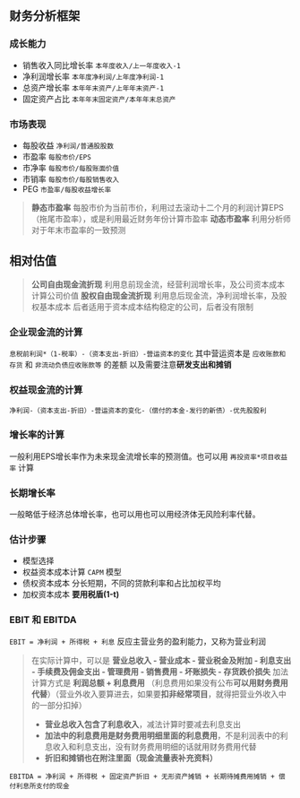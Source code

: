 ## 财务分析框架
### 成长能力
+ 销售收入同比增长率 `本年度收入/上一年度收入-1`
+ 净利润增长率 `本年度净利润/上年度净利润-1`
+ 总资产增长率 `本年年末资产/上年年末资产-1`
+ 固定资产占比 `本年年末固定资产/本年年末总资产`

### 市场表现
+ 每股收益 `净利润/普通股股数`
+ 市盈率 `每股市价/EPS`
+ 市净率 `每股市价/每股账面价值`
+ 市销率 `每股市价/每股销售收入`
+ PEG `市盈率/每股收益增长率`

>**静态市盈率** 每股市价为当前市价，利用过去滚动十二个月的利润计算EPS（拖尾市盈率），或是利用最近财务年份计算市盈率
>**动态市盈率** 利用分析师对于年末市盈率的一致预测

## 相对估值
>**公司自由现金流折现** 利用息前现金流，经营利润增长率，及公司资本成本计算公司价值
>**股权自由现金流折现** 利用息后现金流，净利润增长率，及股权基本成本
>后者适用于资本成本结构稳定的公司，后者没有限制

### 企业现金流的计算
`息税前利润*（1-税率）-（资本支出-折旧）-营运资本的变化`
其中营运资本是 `应收账款和存货` 和 `非流动负债应收账款等` 的差额
以及需要注意**研发支出和摊销**

### 权益现金流的计算
`净利润-（资本支出-折旧）-营运资本的变化-（偿付的本金-发行的新债）-优先股股利`

### 增长率的计算
一般利用EPS增长率作为未来现金流增长率的预测值。也可以用 `再投资率*项目收益率` 计算

### 长期增长率
一般略低于经济总体增长率，也可以用也可以用经济体无风险利率代替。

### 估计步骤
+ 模型选择
+ 权益资本成本计算 `CAPM` 模型
+ 债权资本成本 分长短期，不同的贷款利率和占比加权平均
+ 加权资本成本 **要用税盾(1-t)**

### EBIT 和 EBITDA
`EBIT = 净利润 + 所得税 + 利息` 反应主营业务的盈利能力，又称为营业利润
> 在实际计算中，可以是 **营业总收入 - 营业成本 - 营业税金及附加 - 利息支出 - 手续费及佣金支出 - 管理费用 - 销售费用 - 坏账损失 - 存货跌价损失**
加法计算方式是 **利润总额 + 利息费用** （利息费用如果没有公布**可以用财务费用代替**）（营业外收入要算进去，如果要**扣非经常项目**，就得把营业外收入中的一部分扣掉）
> + **营业总收入包含了利息收入**，减法计算时要减去利息支出
> + **加法中的利息费用是财务费用明细里面的利息费用**，不是利润表中的利息收入和利息支出，没有财务费用明细的话就用财务费用代替
> + **折旧和摊销也在附注里面（现金流量表补充资料）**

`EBITDA = 净利润 + 所得税 + 固定资产折旧 + 无形资产摊销 + 长期待摊费用摊销 + 偿付利息所支付的现金`
